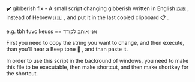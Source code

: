 :heavy_check_mark: gibberish fix - A small script changing gibberish written in English :uk:	, instead of Hebrew :israel:	, and put it in the last copied clipboard :clipboard: .

e.g. tbh tuvc keuss == אני אוהב לקודד

First you need to copy the string you want to change, and then execute, than you'll hear a Beep tone :musical_note:	, and than paste it.

In order to use this script in the backround of windows, you need to make this file to be executable, then make shortcut, and then make shortkey for the shortcut.

